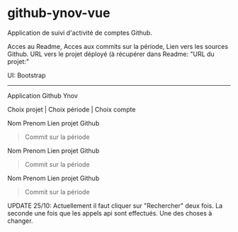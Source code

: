 # github-ynov-vue
Application de suivi d'activité de comptes Github.


Acces au Readme, 
Acces aux commits sur la période, 
Lien vers les sources Github.
URL vers le projet déployé (à récupérer dans Readme: "URL du projet:"

UI: Bootstrap

---------------------------------------------------

Application Github Ynov

Choix projet | Choix période | Choix compte


Nom Prenom        Lien projet Github
 > Commit sur la période
 
Nom Prenom        Lien projet Github
 > Commit sur la période
 
Nom Prenom        Lien projet Github
 > Commit sur la période


UPDATE 25/10:
Actuellement il faut cliquer sur "Rechercher" deux fois. La seconde une fois que les appels api sont effectués. Une des choses à changer.
